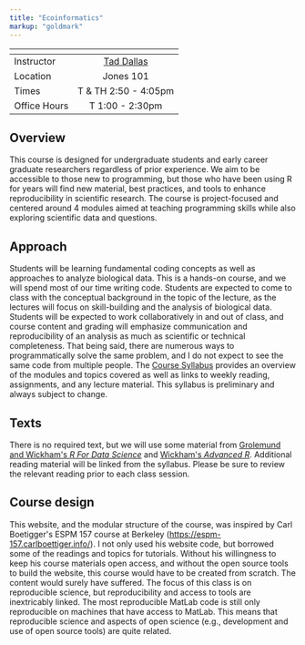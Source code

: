 ```yaml
---
title: "Ecoinformatics"
markup: "goldmark"
---
```



  <span> </span>     | <span> </span>
  :-----------| :--------------------------:
  Instructor | [Tad Dallas](https://taddallas.github.io)  <a href="mailto:tdallas@mailbox.sc.edu" title="email"><i class="fa fa-envelope"></i></a>  <a href="https://github.com/taddallas" title="GitHub"><i class="fa fa-github"></i></a> |
  Location     |  Jones 101  |
  Times        |  T & TH 2:50 - 4:05pm  |
  Office Hours |  T 1:00 - 2:30pm       |



## Overview

This course is designed for undergraduate students and early career graduate researchers regardless of prior experience. We aim to be accessible to those new to programming, but those who have been using R for years will find new material, best practices, and tools to enhance reproducibility in scientific research. The course is project-focused and centered around 4 modules aimed at teaching programming skills while also exploring scientific data and questions. 



## Approach

Students will be learning fundamental coding concepts as well as approaches to analyze biological data. This is a hands-on course, and we will spend most of our time writing code. Students are expected to come to class with the conceptual background in the topic of the lecture, as the lectures will focus on skill-building and the analysis of biological data. Students will be expected to work collaboratively in and out of class, and course content and grading will emphasize communication and reproducibility of an analysis as much as scientific or technical completeness. That being said, there are numerous ways to programmatically solve the same problem, and I do not expect to see the same code from multiple people. The [Course Syllabus](/syllabus/) provides an overview of the modules and topics covered as well as links to weekly reading, assignments, and any lecture material. This syllabus is preliminary and always subject to change.




## Texts

There is no required text, but we will use some material from [Grolemund and Wickham's *R For Data Science*](http://r4ds.had.co.nz/) and [Wickham's *Advanced R*](https://adv-r.hadley.nz/index.html). Additional reading material will be linked from the syllabus. Please be sure to review the relevant reading prior to each class session.





## Course design

This website, and the modular structure of the course, was inspired by Carl Boetigger's ESPM 157 course at Berkeley (https://espm-157.carlboettiger.info/). I not only used his website code, but borrowed some of the readings and topics for tutorials. Without his willingness to keep his course materials open access, and without the open source tools to build the website, this course would have to be created from scratch. The content would surely have suffered. The focus of this class is on reproducible science, but reproducibility and access to tools are inextricably linked. The most reproducible MatLab code is still only reproducible on machines that have access to MatLab. This means that reproducible science and aspects of open science (e.g., development and use of open source tools) are quite related. 

